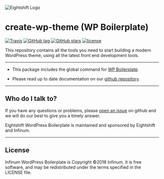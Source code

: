 ![Eightshift Logo](https://raw.githubusercontent.com/infinum/wp-boilerplate/master/packages/create-wp-theme/logo.svg?sanitize=true)

# create-wp-theme (WP Boilerplate)

[![Travis](https://img.shields.io/travis/infinum/wp-boilerplate.svg?style=for-the-badge)](https://github.com/infinum/wp-boilerplate)
[![GitHub tag](https://img.shields.io/github/tag/infinum/wp-boilerplate.svg?style=for-the-badge)](https://github.com/infinum/wp-boilerplate)
[![GitHub stars](https://img.shields.io/github/stars/infinum/wp-boilerplate.svg?style=for-the-badge&label=Stars)](https://github.com/infinum/wp-boilerplate/)
[![license](https://img.shields.io/github/license/infinum/wp-boilerplate.svg?style=for-the-badge)](https://github.com/infinum/wp-boilerplate)

This repository contains all the tools you need to start building a modern WordPress theme, using all the latest front end development tools.

--- 

* This package includes the global command for [WP Boilerplate](https://github.com/infinum/wp-boilerplate).

* Please read up to date documentation on our [github repository](https://github.com/infinum/wp-boilerplate).

---

## Who do I talk to?

If you have any questions or problems, please [open an issue](https://github.com/infinum/wp-boilerplate/issues) on github and we will do our best to give you a timely answer.

Eightshift WordPress Boilerplate is maintained and sponsored by Eightshift and Infinum.

---

## License

Infinum WordPress Boilerplate is Copyright ©2018 Infinum. It is free software, and may be redistributed under the terms specified in the LICENSE file.

